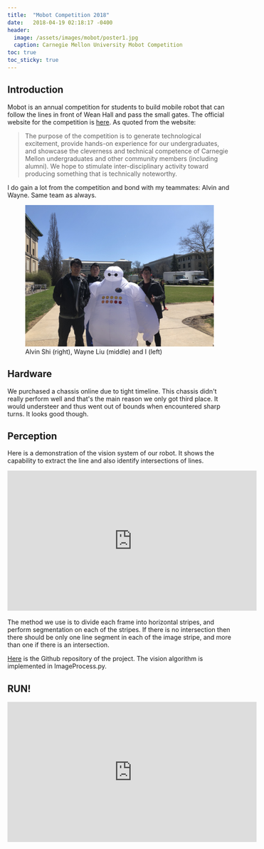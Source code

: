 ```yaml
---
title:  "Mobot Competition 2018"
date:   2018-04-19 02:18:17 -0400
header:
  image: /assets/images/mobot/poster1.jpg
  caption: Carnegie Mellon University Mobot Competition
toc: true
toc_sticky: true
---
```


## Introduction
Mobot is an annual competition for students to build mobile robot that can follow the lines in front of Wean Hall and pass the small gates. The official website for the competition is [here](https://www.cs.cmu.edu/mobot/index.html). As quoted from the website:
> The purpose of the competition is to generate technological excitement, provide hands-on experience for our undergraduates, and showcase the cleverness and technical competence of Carnegie Mellon undergraduates and other community members (including alumni). We hope to stimulate inter-disciplinary activity toward producing something that is technically noteworthy.

I do gain a lot from the competition and bond with my teammates: Alvin and Wayne. Same team as always.
<figure>
  <a href="/assets/images/mobot/people.jpg"><img src="/assets/images/mobot/people.jpg"></a>
  <figcaption> Alvin Shi (right), Wayne Liu (middle) and I (left) </figcaption>
</figure>

## Hardware
We purchased a chassis online due to tight timeline. This chassis didn't really perform well and that's the main reason we only got third place. It would understeer and thus went out of bounds when encountered sharp turns. It looks good though.

## Perception
Here is a demonstration of the vision system of our robot. It shows the capability to extract the line and also identify intersections of lines.

<iframe width="560" height="315" src="https://www.youtube.com/embed/pKKLPd_fMUc" frameborder="0" allow="autoplay; encrypted-media" allowfullscreen></iframe>

The method we use is to divide each frame into horizontal stripes, and perform segmentation on each of the stripes. If there is no intersection then there should be only one line segment in each of the image stripe, and more than one if there is an intersection.

[Here](https://github.com/alvinshi/Mobot_2018) is the Github repository of the project. The vision algorithm is implemented in ImageProcess.py.

## RUN!
<iframe width="560" height="315" src="https://www.youtube.com/embed/AZ35bDdGzBw" frameborder="0" allow="autoplay; encrypted-media" allowfullscreen></iframe>
